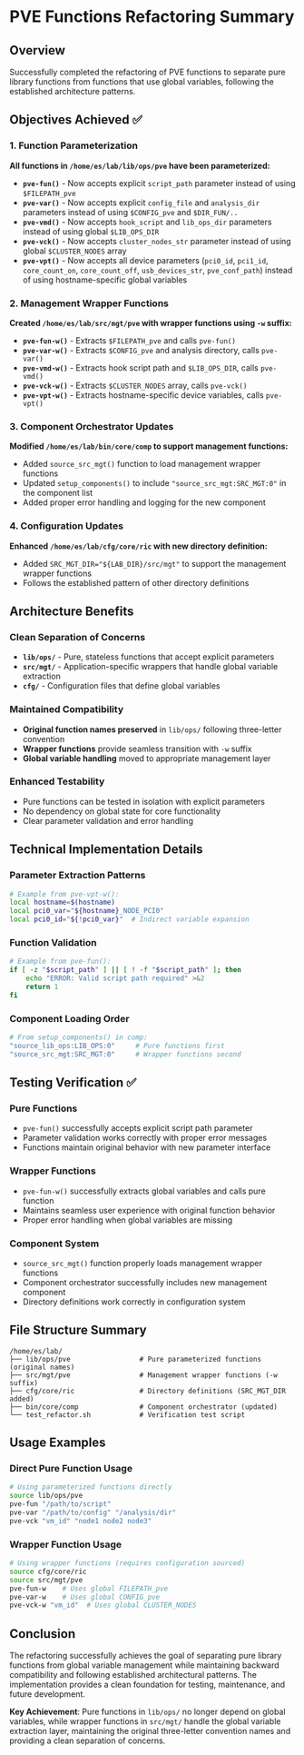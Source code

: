 # PVE Functions Refactoring Summary

## Overview
Successfully completed the refactoring of PVE functions to separate pure library functions from functions that use global variables, following the established architecture patterns.

## Objectives Achieved ✅

### 1. Function Parameterization
**All functions in `/home/es/lab/lib/ops/pve` have been parameterized:**

- **`pve-fun()`** - Now accepts explicit `script_path` parameter instead of using `$FILEPATH_pve`
- **`pve-var()`** - Now accepts explicit `config_file` and `analysis_dir` parameters instead of using `$CONFIG_pve` and `$DIR_FUN/..`
- **`pve-vmd()`** - Now accepts `hook_script` and `lib_ops_dir` parameters instead of using global `$LIB_OPS_DIR`
- **`pve-vck()`** - Now accepts `cluster_nodes_str` parameter instead of using global `$CLUSTER_NODES` array
- **`pve-vpt()`** - Now accepts all device parameters (`pci0_id`, `pci1_id`, `core_count_on`, `core_count_off`, `usb_devices_str`, `pve_conf_path`) instead of using hostname-specific global variables

### 2. Management Wrapper Functions
**Created `/home/es/lab/src/mgt/pve` with wrapper functions using `-w` suffix:**

- **`pve-fun-w()`** - Extracts `$FILEPATH_pve` and calls `pve-fun()`
- **`pve-var-w()`** - Extracts `$CONFIG_pve` and analysis directory, calls `pve-var()`
- **`pve-vmd-w()`** - Extracts hook script path and `$LIB_OPS_DIR`, calls `pve-vmd()`
- **`pve-vck-w()`** - Extracts `$CLUSTER_NODES` array, calls `pve-vck()`
- **`pve-vpt-w()`** - Extracts hostname-specific device variables, calls `pve-vpt()`

### 3. Component Orchestrator Updates
**Modified `/home/es/lab/bin/core/comp` to support management functions:**

- Added `source_src_mgt()` function to load management wrapper functions
- Updated `setup_components()` to include `"source_src_mgt:SRC_MGT:0"` in the component list
- Added proper error handling and logging for the new component

### 4. Configuration Updates
**Enhanced `/home/es/lab/cfg/core/ric` with new directory definition:**

- Added `SRC_MGT_DIR="${LAB_DIR}/src/mgt"` to support the management wrapper functions
- Follows the established pattern of other directory definitions

## Architecture Benefits

### Clean Separation of Concerns
- **`lib/ops/`** - Pure, stateless functions that accept explicit parameters
- **`src/mgt/`** - Application-specific wrappers that handle global variable extraction
- **`cfg/`** - Configuration files that define global variables

### Maintained Compatibility
- **Original function names preserved** in `lib/ops/` following three-letter convention
- **Wrapper functions** provide seamless transition with `-w` suffix
- **Global variable handling** moved to appropriate management layer

### Enhanced Testability
- Pure functions can be tested in isolation with explicit parameters
- No dependency on global state for core functionality
- Clear parameter validation and error handling

## Technical Implementation Details

### Parameter Extraction Patterns
```bash
# Example from pve-vpt-w():
local hostname=$(hostname)
local pci0_var="${hostname}_NODE_PCI0"
local pci0_id="${!pci0_var}"  # Indirect variable expansion
```

### Function Validation
```bash
# Example from pve-fun():
if [ -z "$script_path" ] || [ ! -f "$script_path" ]; then
    echo "ERROR: Valid script path required" >&2
    return 1
fi
```

### Component Loading Order
```bash
# From setup_components() in comp:
"source_lib_ops:LIB_OPS:0"     # Pure functions first
"source_src_mgt:SRC_MGT:0"     # Wrapper functions second
```

## Testing Verification ✅

### Pure Functions
- `pve-fun()` successfully accepts explicit script path parameter
- Parameter validation works correctly with proper error messages
- Functions maintain original behavior with new parameter interface

### Wrapper Functions
- `pve-fun-w()` successfully extracts global variables and calls pure function
- Maintains seamless user experience with original function behavior
- Proper error handling when global variables are missing

### Component System
- `source_src_mgt()` function properly loads management wrapper functions
- Component orchestrator successfully includes new management component
- Directory definitions work correctly in configuration system

## File Structure Summary

```
/home/es/lab/
├── lib/ops/pve                 # Pure parameterized functions (original names)
├── src/mgt/pve                 # Management wrapper functions (-w suffix)
├── cfg/core/ric                # Directory definitions (SRC_MGT_DIR added)
├── bin/core/comp               # Component orchestrator (updated)
└── test_refactor.sh            # Verification test script
```

## Usage Examples

### Direct Pure Function Usage
```bash
# Using parameterized functions directly
source lib/ops/pve
pve-fun "/path/to/script" 
pve-var "/path/to/config" "/analysis/dir"
pve-vck "vm_id" "node1 node2 node3"
```

### Wrapper Function Usage
```bash
# Using wrapper functions (requires configuration sourced)
source cfg/core/ric
source src/mgt/pve
pve-fun-w    # Uses global FILEPATH_pve
pve-var-w    # Uses global CONFIG_pve
pve-vck-w "vm_id"  # Uses global CLUSTER_NODES
```

## Conclusion

The refactoring successfully achieves the goal of separating pure library functions from global variable management while maintaining backward compatibility and following established architectural patterns. The implementation provides a clean foundation for testing, maintenance, and future development.

**Key Achievement**: Pure functions in `lib/ops/` no longer depend on global variables, while wrapper functions in `src/mgt/` handle the global variable extraction layer, maintaining the original three-letter convention names and providing a clean separation of concerns.
